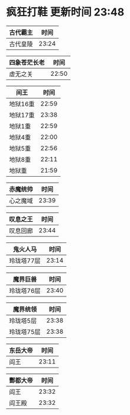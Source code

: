# 疯狂打鞋 更新时间 23:48

| 古代霸主   | 时间    |
|--------|-------|
| 古代皇陵 | 23:24 |

| 四象苍茫长老   | 时间    |
|--------|-------|
| 虚无之关 | 22:50 |

| 间王   | 时间    |
|--------|-------|
| 地狱16重 | 22:59 |
| 地狱17重 | 23:38 |
| 地狱1重 | 22:59 |
| 地狱4重 | 22:00 |
| 地狱5重 | 22:56 |
| 地狱8重 | 22:11 |
| 地狱重 | 21:59 |

| 赤魔统帅   | 时间    |
|--------|-------|
| 心之魔域 | 23:39 |

| 叹息之王   | 时间    |
|--------|-------|
| 叹息回廊 | 23:44 |

| 鬼火人马   | 时间    |
|--------|-------|
| 玲珑塔77层 | 23:14 |

| 魔界巨兽   | 时间    |
|--------|-------|
| 玲珑塔76层 | 23:40 |

| 魔界统领   | 时间    |
|--------|-------|
| 玲珑塔5层 | 23:38 |
| 玲珑塔75层 | 23:38 |

| 东岳大帝   | 时间    |
|--------|-------|
| 阎王 | 23:11 |

| 酆都大帝   | 时间    |
|--------|-------|
| 阎王 | 23:32 |
| 阎王殿 | 23:32 |